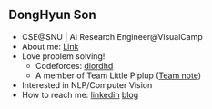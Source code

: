 ## DongHyun Son
-  CSE@SNU | AI Research Engineer@VisualCamp
- About me: [Link](http://DHdroid.github.io/about/)
- Love problem solving!
  - Codeforces: [diordhd](https://codeforces.com/profile/diordhd) 
  - A member of Team Little Piplup ([Team note](https://github.com/gratus907/Little_Piplup))
- Interested in NLP/Computer Vision
- How to reach me: [linkedin](https://www.linkedin.com/in/dhdroid/) [blog](https://dhdroid.github.io/)
